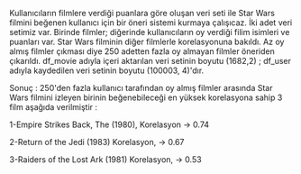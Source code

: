 Kullanıcıların filmlere verdiği puanlara göre oluşan veri seti ile Star Wars filmini beğenen kullanıcı için bir  öneri sistemi kurmaya çalışıcaz. İki adet veri setimiz var. Birinde filmler; diğerinde kullanıcıların oy verdiği filim isimleri ve puanları var. Star Wars filminin diğer filmlerle korelasyonuna bakıldı. Az oy almış filmler çıkması diye 250 adetten fazla oy almayan filmler öneriden çıkarıldı. df_movie adıyla içeri aktarılan veri setinin boyutu 
(1682,2) ; df_user adıyla kaydedilen veri setinin boyutu (100003, 4)'dır.

Sonuç : 250'den fazla kullanıcı tarafından oy almış filmler arasında Star Wars filmini izleyen birinin beğenebileceği en yüksek korelasyona sahip 3 film aşağıda verilmiştir :

1-Empire Strikes Back, The (1980), Korelasyon ->	0.74

2-Return of the Jedi (1983) Korelasyon, ->	0.67	

3-Raiders of the Lost Ark (1981) Korelasyon, -> 0.53
